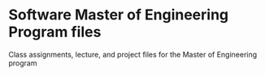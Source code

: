 # Software Master of Engineering Program files

Class assignments, lecture, and project files for the Master of Engineering program
